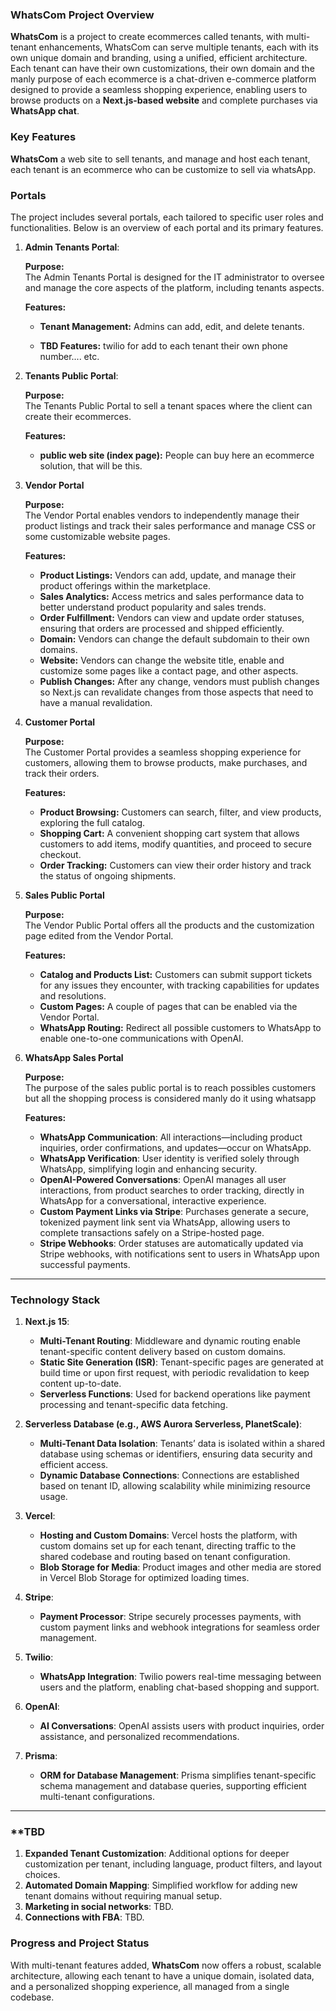 ### **WhatsCom Project Overview**

**WhatsCom** is a project to create ecommerces called tenants, with multi-tenant enhancements, WhatsCom can serve multiple tenants, each with its own unique domain and branding, using a unified, efficient architecture. Each tenant can have their own customizations, their own domain and the manly purpose of each ecommerce is a chat-driven e-commerce platform designed to provide a seamless shopping experience, enabling users to browse products on a **Next.js-based website** and complete purchases via **WhatsApp chat**.

### **Key Features**

**WhatsCom** a web site to sell tenants, and manage and host each tenant, each tenant is an ecommerce who can be customize to sell via whatsApp.

### Portals

The project includes several portals, each tailored to specific user roles and functionalities. Below is an overview of each portal and its primary features.

1. **Admin Tenants Portal**:

   **Purpose:**  
   The Admin Tenants Portal is designed for the IT administrator to oversee and manage the core aspects of the platform, including tenants aspects.

   **Features:**

   - **Tenant Management:** Admins can add, edit, and delete tenants.

   - **TBD Features:** twilio for add to each tenant their own phone number.... etc.

1. **Tenants Public Portal**:

   **Purpose:**  
   The Tenants Public Portal to sell a tenant spaces where the client can create their ecommerces.

   **Features:**

   - **public web site (index page):** People can buy here an ecommerce solution, that will be this. 

1. **Vendor Portal**

   **Purpose:**  
   The Vendor Portal enables vendors to independently manage their product listings and track their sales performance and manage CSS or some customizable website pages.

   **Features:**

   - **Product Listings:** Vendors can add, update, and manage their product offerings within the marketplace.
   - **Sales Analytics:** Access metrics and sales performance data to better understand product popularity and sales trends.
   - **Order Fulfillment:** Vendors can view and update order statuses, ensuring that orders are processed and shipped efficiently.
   - **Domain:** Vendors can change the default subdomain to their own domains.
   - **Website:** Vendors can change the website title, enable and customize some pages like a contact page, and other aspects.
   - **Publish Changes:** After any change, vendors must publish changes so Next.js can revalidate changes from those aspects that need to have a manual revalidation.

1. **Customer Portal**

   **Purpose:**  
   The Customer Portal provides a seamless shopping experience for customers, allowing them to browse products, make purchases, and track their orders.

   **Features:**

   - **Product Browsing:** Customers can search, filter, and view products, exploring the full catalog.
   - **Shopping Cart:** A convenient shopping cart system that allows customers to add items, modify quantities, and proceed to secure checkout.
   - **Order Tracking:** Customers can view their order history and track the status of ongoing shipments.

1. **Sales Public Portal**

   **Purpose:**  
   The Vendor Public Portal offers all the products and the customization page edited from the Vendor Portal.

   **Features:**

   - **Catalog and Products List:** Customers can submit support tickets for any issues they encounter, with tracking capabilities for updates and resolutions.
   - **Custom Pages:** A couple of pages that can be enabled via the Vendor Portal.
   - **WhatsApp Routing:** Redirect all possible customers to WhatsApp to enable one-to-one communications with OpenAI.

1. **WhatsApp Sales Portal**

   **Purpose:**  
   The purpose of the sales public portal is to reach possibles customers but all the shopping process is considered manly do it using whatsapp 

   **Features:**
   - **WhatsApp Communication**: All interactions—including product inquiries, order confirmations, and updates—occur on WhatsApp.
   - **WhatsApp Verification**: User identity is verified solely through WhatsApp, simplifying login and enhancing security.
   - **OpenAI-Powered Conversations**: OpenAI manages all user interactions, from product searches to order tracking, directly in WhatsApp for a conversational, interactive experience.
   - **Custom Payment Links via Stripe**: Purchases generate a secure, tokenized payment link sent via WhatsApp, allowing users to complete transactions safely on a Stripe-hosted page.
   - **Stripe Webhooks**: Order statuses are automatically updated via Stripe webhooks, with notifications sent to users in WhatsApp upon successful payments.

---

### **Technology Stack**

1. **Next.js 15**:

   - **Multi-Tenant Routing**: Middleware and dynamic routing enable tenant-specific content delivery based on custom domains.
   - **Static Site Generation (ISR)**: Tenant-specific pages are generated at build time or upon first request, with periodic revalidation to keep content up-to-date.
   - **Serverless Functions**: Used for backend operations like payment processing and tenant-specific data fetching.

1. **Serverless Database (e.g., AWS Aurora Serverless, PlanetScale)**:

   - **Multi-Tenant Data Isolation**: Tenants’ data is isolated within a shared database using schemas or identifiers, ensuring data security and efficient access.
   - **Dynamic Database Connections**: Connections are established based on tenant ID, allowing scalability while minimizing resource usage.

1. **Vercel**:

   - **Hosting and Custom Domains**: Vercel hosts the platform, with custom domains set up for each tenant, directing traffic to the shared codebase and routing based on tenant configuration.
   - **Blob Storage for Media**: Product images and other media are stored in Vercel Blob Storage for optimized loading times.

1. **Stripe**:

   - **Payment Processor**: Stripe securely processes payments, with custom payment links and webhook integrations for seamless order management.

1. **Twilio**:

   - **WhatsApp Integration**: Twilio powers real-time messaging between users and the platform, enabling chat-based shopping and support.

1. **OpenAI**:

   - **AI Conversations**: OpenAI assists users with product inquiries, order assistance, and personalized recommendations.

1. **Prisma**:
   - **ORM for Database Management**: Prisma simplifies tenant-specific schema management and database queries, supporting efficient multi-tenant configurations.

---

### **TBD

1. **Expanded Tenant Customization**: Additional options for deeper customization per tenant, including language, product filters, and layout choices.
1. **Automated Domain Mapping**: Simplified workflow for adding new tenant domains without requiring manual setup.
1. **Marketing in social networks**: TBD.
1. **Connections with FBA**: TBD.

### **Progress and Project Status**

With multi-tenant features added, **WhatsCom** now offers a robust, scalable architecture, allowing each tenant to have a unique domain, isolated data, and a personalized shopping experience, all managed from a single codebase.
